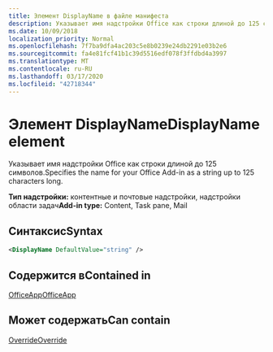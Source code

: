 ```yaml
---
title: Элемент DisplayName в файле манифеста
description: Указывает имя надстройки Office как строки длиной до 125 символов.
ms.date: 10/09/2018
localization_priority: Normal
ms.openlocfilehash: 7f7ba9dfa4ac203c5e8b0239e24db2291e03b2e6
ms.sourcegitcommit: fa4e81fcf41b1c39d5516edf078f3ffdbd4a3997
ms.translationtype: MT
ms.contentlocale: ru-RU
ms.lasthandoff: 03/17/2020
ms.locfileid: "42718344"
---
```

# <a name="displayname-element"></a><span data-ttu-id="aa226-103">Элемент DisplayName</span><span class="sxs-lookup"><span data-stu-id="aa226-103">DisplayName element</span></span>

<span data-ttu-id="aa226-104">Указывает имя надстройки Office как строки длиной до 125 символов.</span><span class="sxs-lookup"><span data-stu-id="aa226-104">Specifies the name for your Office Add-in as a string up to 125 characters long.</span></span>

<span data-ttu-id="aa226-105">**Тип надстройки:** контентные и почтовые надстройки, надстройки области задач</span><span class="sxs-lookup"><span data-stu-id="aa226-105">**Add-in type:** Content, Task pane, Mail</span></span>

## <a name="syntax"></a><span data-ttu-id="aa226-106">Синтаксис</span><span class="sxs-lookup"><span data-stu-id="aa226-106">Syntax</span></span>

```XML
<DisplayName DefaultValue="string" />
```

## <a name="contained-in"></a><span data-ttu-id="aa226-107">Содержится в</span><span class="sxs-lookup"><span data-stu-id="aa226-107">Contained in</span></span>

[<span data-ttu-id="aa226-108">OfficeApp</span><span class="sxs-lookup"><span data-stu-id="aa226-108">OfficeApp</span></span>](officeapp.md)


## <a name="can-contain"></a><span data-ttu-id="aa226-109">Может содержать</span><span class="sxs-lookup"><span data-stu-id="aa226-109">Can contain</span></span>

[<span data-ttu-id="aa226-110">Override</span><span class="sxs-lookup"><span data-stu-id="aa226-110">Override</span></span>](override.md)


